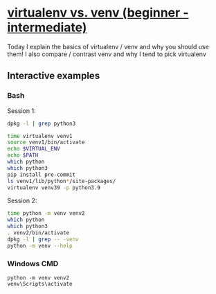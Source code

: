 # [virtualenv vs. venv (beginner - intermediate)](https://youtu.be/MGTX5qI2Jts)

Today I explain the basics of virtualenv / venv and why you should use them!  I also compare / contrast venv and why I tend to pick virtualenv

## Interactive examples

### Bash

Session 1:

```bash
dpkg -l | grep python3

time virtualenv venv1
source venv1/bin/activate
echo $VIRTUAL_ENV
echo $PATH
which python
which python3
pip install pre-commit
ls venv1/lib/python*/site-packages/
virtualenv venv39 -p python3.9
```

Session 2:

```bash
time python -m venv venv2
which python
which python3
. venv2/bin/activate
dpkg -l | grep -- -venv
python -m venv --help
```

### Windows CMD

```batch
python -m venv venv2
venv\Scripts\activate
```
